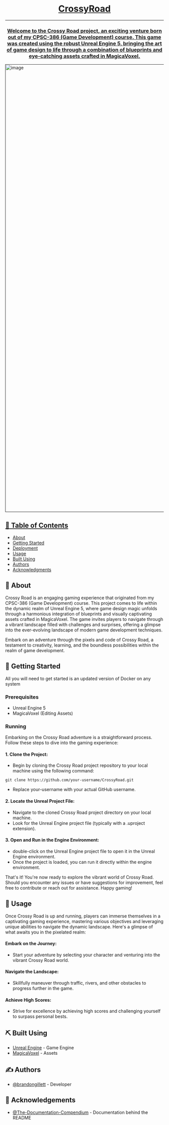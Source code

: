 <p align="center">
  <a href="" rel="noopener">
</p>

<h1 align="center">CrossyRoad</h1>

<div align="center">

</div>

---
<h3 align="center">
    Welcome to the Crossy Road project, an exciting venture born out of my CPSC-386 (Game Development) course. This game was created using the robust Unreal Engine 5, bringing the art of game design to life through a combination of blueprints and eye-catching assets crafted in MagicaVoxel.
      <br>
  </p>
  </h3>

<img width="1418" alt="image" src="https://github.com/brandongillett/CloudPass/assets/82180479/fa1cc4cf-b4a7-49c8-9271-2f97091b3b4a">

## 📝 Table of Contents
- [About](#about)
- [Getting Started](#getting_started)
- [Deployment](#deployment)
- [Usage](#usage)
- [Built Using](#built_using)
- [Authors](#authors)
- [Acknowledgments](#acknowledgement)

## 🧐 About <a name = "about"></a>

  Crossy Road is an engaging gaming experience that originated from my CPSC-386 (Game Development) course. This project comes to life within the dynamic realm of Unreal Engine 5, where game design magic unfolds through a harmonious integration of blueprints and visually captivating assets crafted in MagicaVoxel. The game invites players to navigate through a vibrant landscape filled with challenges and surprises, offering a glimpse into the ever-evolving landscape of modern game development techniques.

  Embark on an adventure through the pixels and code of Crossy Road, a testament to creativity, learning, and the boundless possibilities within the realm of game development.
      
## 🏁 Getting Started <a name = "getting_started"></a>
All you will need to get started is an updated version of Docker on any system

### Prerequisites
- Unreal Engine 5
- MagicaVoxel (Editing Assets)

### Running
Embarking on the Crossy Road adventure is a straightforward process. Follow these steps to dive into the gaming experience:

#### 1. Clone the Project:

 - Begin by cloning the Crossy Road project repository to your local machine using the following command:
```
git clone https://github.com/your-username/CrossyRoad.git
```
 - Replace your-username with your actual GitHub username.

#### 2. Locate the Unreal Project File:

- Navigate to the cloned Crossy Road project directory on your local machine.
- Look for the Unreal Engine project file (typically with a .uproject extension).

#### 3. Open and Run in the Engine Environment:

- double-click on the Unreal Engine project file to open it in the Unreal Engine environment.
- Once the project is loaded, you can run it directly within the engine environment.

That's it! You're now ready to explore the vibrant world of Crossy Road. Should you encounter any issues or have suggestions for improvement, feel free to contribute or reach out for assistance. Happy gaming!

## 🎈 Usage <a name="usage"></a>
Once Crossy Road is up and running, players can immerse themselves in a captivating gaming experience, mastering various objectives and leveraging unique abilities to navigate the dynamic landscape. Here's a glimpse of what awaits you in the pixelated realm:

#### Embark on the Journey:

- Start your adventure by selecting your character and venturing into the vibrant Crossy Road world.

#### Navigate the Landscape:

- Skillfully maneuver through traffic, rivers, and other obstacles to progress further in the game.

#### Achieve High Scores:

- Strive for excellence by achieving high scores and challenging yourself to surpass personal bests.

## ⛏️ Built Using <a name = "built_using"></a>
- [Unreal Engine](www.unrealengine.com) - Game Engine
- [MagicaVoxel](https://ephtracy.github.io/) - Assets

## ✍️ Authors <a name = "authors"></a>
- [@brandongillett](https://github.com/brandongillett) - Developer

## 🎉 Acknowledgements <a name = "acknowledgement"></a>
- [@The-Documentation-Compendium](https://github.com/kylelobo/The-Documentation-Compendium) - Documentation behind the README
